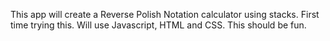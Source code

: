This app will create a Reverse Polish Notation calculator using stacks. First time trying this. Will use Javascript, HTML and CSS. This should be fun.
